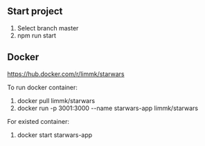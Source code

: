 ## Start project

1. Select branch master
2. npm run start


## Docker

https://hub.docker.com/r/limmk/starwars

To run docker container:
1. docker pull limmk/starwars
2. docker run -p 3001:3000 --name starwars-app limmk/starwars

For existed container:
1. docker start starwars-app

